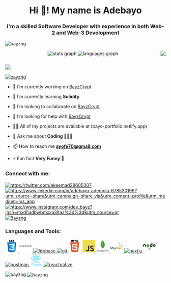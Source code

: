 <h1 align="center">Hi 👋! My name is Adebayo</h1>
<h3 align="center">I'm a skilled Software Developer with experience in both Web-2 and Web-3 Development</h3>

<p align="left"> <img src="https://komarev.com/ghpvc/?username=bayzng&label=Profile%20views&color=0e75b6&style=flat" alt="bayzng" /> </p>

<img align="right" height="150" src="https://i.imgflip.com/65efzo.gif"  />


<div align="center">
  <img src="https://github-readme-stats.vercel.app/api?username=Bayzng&hide_title=false&hide_rank=false&show_icons=true&include_all_commits=true&count_private=true&disable_animations=false&theme=dracula&locale=en&hide_border=false" height="150" alt="stats graph"  />
  <img src="https://github-readme-stats.vercel.app/api/top-langs?username=Bayzng&locale=en&hide_title=false&layout=compact&card_width=320&langs_count=5&theme=dracula&hide_border=false" height="150" alt="languages graph"  />
</div>

###
<img align="center" height="150" src="https://pbs.twimg.com/profile_images/1577677406093168645/DgSCMX4z_400x400.jpg"/>


<p align="left"> <a href="https://github.com/ryo-ma/github-profile-trophy"><img src="https://github-profile-trophy.vercel.app/?username=bayzng" alt="bayzng" /></a> </p>

- 🔭 I’m currently working on [BayzCrypt](bayzcrypt.vercel.app)

- 🌱 I’m currently learning **Solidity**

- 👯 I’m looking to collaborate on [BayzCrypt](bayzcrypt.vercel.app)

- 🤝 I’m looking for help with [BayzCrypt](bayzcrypt.vercel.app)

- 👨‍💻 All of my projects are available at (bayo-portfolio.netlify.app)

- 💬 Ask me about **Coding 🤪🧑‍💻**

- 📫 How to reach me **ayofe70@gmail.com**

- ⚡ Fun fact **Very Funny 🤣**

<h3 align="left">Connect with me:</h3>
<p align="left">
<a href="https://twitter.com/https://twitter.com/akeemad28605307" target="blank"><img align="center" src="https://raw.githubusercontent.com/rahuldkjain/github-profile-readme-generator/master/src/images/icons/Social/twitter.svg" alt="https://twitter.com/akeemad28605307" height="30" width="40" /></a>
<a href="https://linkedin.com/in/https://www.linkedin.com/in/adebayo-ademola-678530199?utm_source=share&utm_campaign=share_via&utm_content=profile&utm_medium=ios_app" target="blank"><img align="center" src="https://raw.githubusercontent.com/rahuldkjain/github-profile-readme-generator/master/src/images/icons/Social/linked-in-alt.svg" alt="https://www.linkedin.com/in/adebayo-ademola-678530199?utm_source=share&utm_campaign=share_via&utm_content=profile&utm_medium=ios_app" height="30" width="40" /></a>
<a href="https://instagram.com/https://www.instagram.com/dev_bayz?igsh=mxdhadbwbmxxa3ltaa%3d%3d&utm_source=qr" target="blank"><img align="center" src="https://raw.githubusercontent.com/rahuldkjain/github-profile-readme-generator/master/src/images/icons/Social/instagram.svg" alt="https://www.instagram.com/dev_bayz?igsh=mxdhadbwbmxxa3ltaa%3d%3d&utm_source=qr" height="30" width="40" /></a>
<a href="https://discord.gg/Bayzng" target="blank"><img align="center" src="https://raw.githubusercontent.com/rahuldkjain/github-profile-readme-generator/master/src/images/icons/Social/discord.svg" alt="Bayzng" height="30" width="40" /></a>
</p>



<h3 align="left">Languages and Tools:</h3>
<p align="left"> <a href="https://www.w3schools.com/css/" target="_blank" rel="noreferrer"> <img src="https://raw.githubusercontent.com/devicons/devicon/master/icons/css3/css3-original-wordmark.svg" alt="css3" width="40" height="40"/> </a> <a href="https://expressjs.com" target="_blank" rel="noreferrer"> <img src="https://raw.githubusercontent.com/devicons/devicon/master/icons/express/express-original-wordmark.svg" alt="express" width="40" height="40"/> </a> <a href="https://firebase.google.com/" target="_blank" rel="noreferrer"> <img src="https://www.vectorlogo.zone/logos/firebase/firebase-icon.svg" alt="firebase" width="40" height="40"/> </a> <a href="https://git-scm.com/" target="_blank" rel="noreferrer"> <img src="https://www.vectorlogo.zone/logos/git-scm/git-scm-icon.svg" alt="git" width="40" height="40"/> </a> <a href="https://www.w3.org/html/" target="_blank" rel="noreferrer"> <img src="https://raw.githubusercontent.com/devicons/devicon/master/icons/html5/html5-original-wordmark.svg" alt="html5" width="40" height="40"/> </a> <a href="https://developer.mozilla.org/en-US/docs/Web/JavaScript" target="_blank" rel="noreferrer"> <img src="https://raw.githubusercontent.com/devicons/devicon/master/icons/javascript/javascript-original.svg" alt="javascript" width="40" height="40"/> </a> <a href="https://www.mongodb.com/" target="_blank" rel="noreferrer"> <img src="https://raw.githubusercontent.com/devicons/devicon/master/icons/mongodb/mongodb-original-wordmark.svg" alt="mongodb" width="40" height="40"/> </a> <a href="https://www.mysql.com/" target="_blank" rel="noreferrer"> <img src="https://raw.githubusercontent.com/devicons/devicon/master/icons/mysql/mysql-original-wordmark.svg" alt="mysql" width="40" height="40"/> </a> <a href="https://nextjs.org/" target="_blank" rel="noreferrer"> <img src="https://cdn.worldvectorlogo.com/logos/nextjs-2.svg" alt="nextjs" width="40" height="40"/> </a> <a href="https://nodejs.org" target="_blank" rel="noreferrer"> <img src="https://raw.githubusercontent.com/devicons/devicon/master/icons/nodejs/nodejs-original-wordmark.svg" alt="nodejs" width="40" height="40"/> </a> <a href="https://postman.com" target="_blank" rel="noreferrer"> <img src="https://www.vectorlogo.zone/logos/getpostman/getpostman-icon.svg" alt="postman" width="40" height="40"/> </a> <a href="https://reactjs.org/" target="_blank" rel="noreferrer"> <img src="https://raw.githubusercontent.com/devicons/devicon/master/icons/react/react-original-wordmark.svg" alt="react" width="40" height="40"/> </a> <a href="https://reactnative.dev/" target="_blank" rel="noreferrer"> <img src="https://reactnative.dev/img/header_logo.svg" alt="reactnative" width="40" height="40"/> </a> </p>

<p><img align="left" src="https://github-readme-stats.vercel.app/api/top-langs?username=bayzng&show_icons=true&locale=en&layout=compact" alt="bayzng" /></p>

<p>&nbsp;<img align="center" src="https://github-readme-stats.vercel.app/api?username=bayzng&show_icons=true&locale=en" alt="bayzng" /></p>
